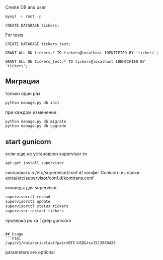 Create DB and user
```bash
mysql -u root -p
```

```mysql
CREATE DATABASE tickers;
```
For tests
```mysql
CREATE DATABASE tickers_test;
```

```mysql
GRANT ALL ON tickers.* TO tickers@localhost IDENTIFIED BY 'tickers';
```

```mysql
GRANT ALL ON tickers_test.* TO tickers@localhost IDENTIFIED BY 'tickers';
```


## Миграции

только один раз
```bash
python manage.py db init
```

при каждом изменении
```bash
python manage.py db migrate
python manage.py db upgrade
```
## start gunicorn
если еще не установлен supervisor то
```bash
apt-get install supervisor
```

скопровать в /etc/supervisor/conf.d/
конфиг Gunicorn из папки extra/etc/supervisor/conf.d/komtrans.conf

команды для supervisor
```bash
supervisorctl reread
supervisorctl update
supervisorctl status tickers
supervisor restart tickers
```
проверка
ps xa | grep gunicorn

```

## Usage
```html
/api/v1/data/pricelast?pair=BTC:USD&ts=1513888428
```
parameters are optional
